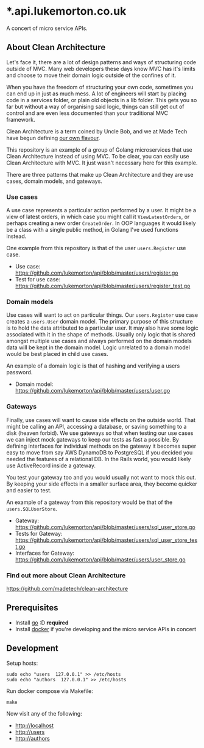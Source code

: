# \*.api.lukemorton.co.uk

A concert of micro service APIs.

## About Clean Architecture

Let's face it, there are a lot of design patterns and ways of structuring code outside of MVC. Many web developers these days know MVC has it's limits and choose to move their domain logic outside of the confines of it.

When you have the freedom of structuring your own code, sometimes you can end up in just as much mess. A lot of engineers will start by placing code in a services folder, or plain old objects in a lib folder. This gets you so far but without a way of organising said logic, things can still get out of control and are even less documented than your traditional MVC framework.

Clean Architecture is a term coined by Uncle Bob, and we at Made Tech have begun defining [our own flavour](https://github.com/madetech/clean-architecture).

This repository is an example of a group of Golang microservices that use Clean Architecture instead of using MVC. To be clear, you can easily use Clean Architecture with MVC. It just wasn't necessary here for this example.

There are three patterns that make up Clean Architecture and they are use cases, domain models, and gateways.

### Use cases

A use case represents a particular action performed by a user. It might be a view of latest orders, in which case you might call it `ViewLatestOrders`, or perhaps creating a new order `CreateOrder`. In OOP languages it would likely be a class with a single public method, in Golang I've used functions instead.

One example from this repository is that of the user `users.Register` use case.

- Use case: https://github.com/lukemorton/api/blob/master/users/register.go
- Test for use case: https://github.com/lukemorton/api/blob/master/users/register_test.go

### Domain models

Use cases will want to act on particular things. Our `users.Register` use case creates a `users.User` domain model. The primary purpose of this structure is to hold the data attributed to a particular user. It may also have some logic associated with it in the shape of methods. Usually only logic that is shared amongst multiple use cases and always performed on the domain models data will be kept in the domain model. Logic unrelated to a domain model would be best placed in child use cases.

An example of a domain logic is that of hashing and verifying a users password.

- Domain model: https://github.com/lukemorton/api/blob/master/users/user.go

### Gateways

Finally, use cases will want to cause side effects on the outside world. That might be calling an API, accessing a database, or saving something to a disk (heaven forbid). We use gateways so that when testing our use cases we can inject mock gateways to keep our tests as fast a possible. By defining interfaces for individual methods on the gateway it becomes super easy to move from say AWS DynamoDB to PostgreSQL if you decided you needed the features of a relational DB. In the Rails world, you would likely use ActiveRecord inside a gateway.

You test your gateway too and you would usually not want to mock this out. By keeping your side effects in a smaller surface area, they become quicker and easier to test.

An example of a gateway from this repository would be that of the `users.SQLUserStore`.

- Gateway: https://github.com/lukemorton/api/blob/master/users/sql_user_store.go
- Tests for Gateway: https://github.com/lukemorton/api/blob/master/users/sql_user_store_test.go
- Interfaces for Gateway: https://github.com/lukemorton/api/blob/master/users/user_store.go

### Find out more about Clean Architecture

https://github.com/madetech/clean-architecture

## Prerequisites

- Install [go](https://golang.org/dl/) :D **required**
- Install [docker](https://www.docker.com/products/overview#/install_the_platform) if you're developing and the micro service APIs in concert

## Development

Setup hosts:

```
sudo echo "users  127.0.0.1" >> /etc/hosts
sudo echo "authors  127.0.0.1" >> /etc/hosts
```

Run docker compose via Makefile:

```
make
```

Now visit any of the following:

 - [http://localhost](http://localhost)
 - [http://users](http://users)
 - [http://authors](http://authors)
